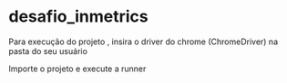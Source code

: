 # desafio_inmetrics

Para execução do projeto , insira o driver do chrome (ChromeDriver) na pasta do seu usuário

Importe o projeto e execute a runner